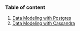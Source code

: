 ### Table of content
1. [Data Modeling with Postgres](https://github.com/toraaglobal/DataModelingPostgresAndCasandra/tree/master/DataModelingwithPostgres)
1. [Data Modeling with Cassandra](https://github.com/toraaglobal/DataModelingPostgresAndCasandra/tree/master/DataModelingwithPostgres)

